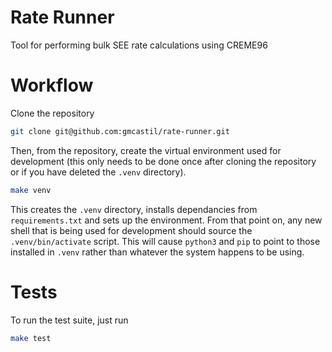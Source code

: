 # Rate Runner
Tool for performing bulk SEE rate calculations using CREME96

# Workflow
Clone the repository
```bash
git clone git@github.com:gmcastil/rate-runner.git
```
Then, from the repository, create the virtual environment used for development
(this only needs to be done once after cloning the repository or if you have
deleted the `.venv` directory).
```bash
make venv
```
This creates the `.venv` directory, installs dependancies from
`requirements.txt` and sets up the environment.  From that point on, any new
shell that is being used for development should source the `.venv/bin/activate`
script. This will cause `python3` and `pip` to point to those installed in
`.venv` rather than whatever the system happens to be using.

# Tests
To run the test suite, just run
```bash
make test
```


